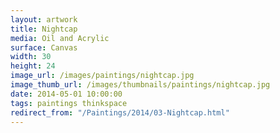```yaml
---
layout: artwork
title: Nightcap
media: Oil and Acrylic
surface: Canvas
width: 30
height: 24
image_url: /images/paintings/nightcap.jpg
image_thumb_url: /images/thumbnails/paintings/nightcap.jpg
date: 2014-05-01 10:00:00
tags: paintings thinkspace
redirect_from: "/Paintings/2014/03-Nightcap.html"
---
```

